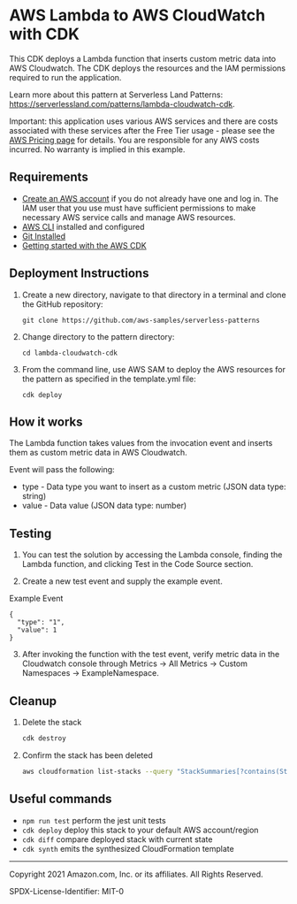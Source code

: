 # AWS Lambda to AWS CloudWatch with CDK

This CDK deploys a Lambda function that inserts custom metric data into AWS Cloudwatch. The CDK deploys the resources and the IAM permissions required to run the application.

Learn more about this pattern at Serverless Land Patterns: https://serverlessland.com/patterns/lambda-cloudwatch-cdk.

Important: this application uses various AWS services and there are costs associated with these services after the Free Tier usage - please see the [AWS Pricing page](https://aws.amazon.com/pricing/) for details. You are responsible for any AWS costs incurred. No warranty is implied in this example.

## Requirements

* [Create an AWS account](https://portal.aws.amazon.com/gp/aws/developer/registration/index.html) if you do not already have one and log in. The IAM user that you use must have sufficient permissions to make necessary AWS service calls and manage AWS resources.
* [AWS CLI](https://docs.aws.amazon.com/cli/latest/userguide/install-cliv2.html) installed and configured
* [Git Installed](https://git-scm.com/book/en/v2/Getting-Started-Installing-Git)
* [Getting started with the AWS CDK](https://docs.aws.amazon.com/cdk/latest/guide/getting_started.html)

## Deployment Instructions

1. Create a new directory, navigate to that directory in a terminal and clone the GitHub repository:
    ``` 
    git clone https://github.com/aws-samples/serverless-patterns
    ```
2. Change directory to the pattern directory:
    ```
    cd lambda-cloudwatch-cdk
    ```
3. From the command line, use AWS SAM to deploy the AWS resources for the pattern as specified in the template.yml file:
    ```
    cdk deploy
    ```

## How it works

The Lambda function takes values from the invocation event and inserts them as custom metric data in AWS Cloudwatch.

Event will pass the following:
* type - Data type you want to insert as a custom metric (JSON data type: string)
* value - Data value (JSON data type: number)

## Testing

1. You can test the solution by accessing the Lambda console, finding the Lambda function, and clicking Test in the Code Source section.

2. Create a new test event and supply the example event.

Example Event
```
{
  "type": "1",
  "value": 1
}
```

3. After invoking the function with the test event, verify metric data in the Cloudwatch console through Metrics -> All Metrics -> Custom Namespaces -> ExampleNamespace.

## Cleanup
 
1. Delete the stack
    ```bash
    cdk destroy
    ```
1. Confirm the stack has been deleted
    ```bash
    aws cloudformation list-stacks --query "StackSummaries[?contains(StackName,'STACK_NAME')].StackStatus"
    ```

## Useful commands

 * `npm run test`         perform the jest unit tests
 * `cdk deploy`           deploy this stack to your default AWS account/region
 * `cdk diff`             compare deployed stack with current state
 * `cdk synth`            emits the synthesized CloudFormation template

----
Copyright 2021 Amazon.com, Inc. or its affiliates. All Rights Reserved.

SPDX-License-Identifier: MIT-0
